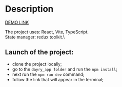 # Description

[DEMO LINK](https://oleksandrhrachov.github.io/dayry_app/)

The project uses: React, Vite, TypeScript.\
State manager: redux toolkit.\

## Launch of the project:
- clone the project locally;
- go to the `dayry_app folder` and run the `npm install`;
- next run the `npm run dev` command;
- follow the link that will appear in the terminal;

